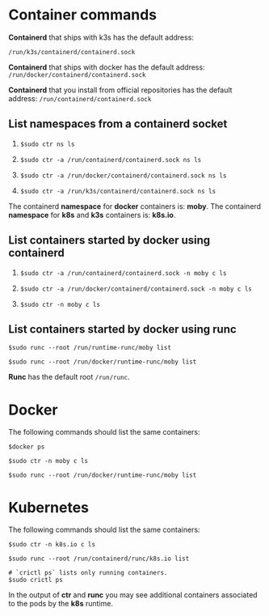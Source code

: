 # Container commands
**Containerd** that ships with k3s has the default address:
```text
/run/k3s/containerd/containerd.sock
```

**Containerd** that ships with docker has the default address:
`/run/docker/containerd/containerd.sock`

**Containerd** that you install from official repositories
has the default address: `/run/containerd/containerd.sock`

## List namespaces from a containerd socket
1. ```shell
   $sudo ctr ns ls
   ```
2. ```shell
   $sudo ctr -a /run/containerd/containerd.sock ns ls
   ```
3. ```shell
   $sudo ctr -a /run/docker/containerd/containerd.sock ns ls
   ```
4. ```shell
   $sudo ctr -a /run/k3s/containerd/containerd.sock ns ls
   ```

The containerd **namespace** for **docker** containers is: **moby**.
The containerd **namespace** for **k8s** and **k3s** containers is: **k8s.io**.

## List containers started by docker using containerd
1. ```shell
   $sudo ctr -a /run/containerd/containerd.sock -n moby c ls
   ```
2. ```shell
   $sudo ctr -a /run/docker/containerd/containerd.sock -n moby c ls
   ```
3. ```shell
   $sudo ctr -n moby c ls
   ```

## List containers started by docker using runc
```shell
$sudo runc --root /run/runtime-runc/moby list
```
```shell
$sudo runc --root /run/docker/runtime-runc/moby list
```

**Runc** has the default root `/run/runc`.

# Docker
The following commands should list the same containers:
```shell
$docker ps
```
```shell
$sudo ctr -n moby c ls
```
```shell
$sudo runc --root /run/docker/runtime-runc/moby list
```

# Kubernetes
The following commands should list the same containers:

```shell
$sudo ctr -n k8s.io c ls
```
```shell
$sudo runc --root /run/containerd/runc/k8s.io list
```
```shell
# `crictl ps` lists only running containers.
$sudo crictl ps 
```

In the output of **ctr** and **runc** you may see additional 
containers associated to the pods by the **k8s** runtime.